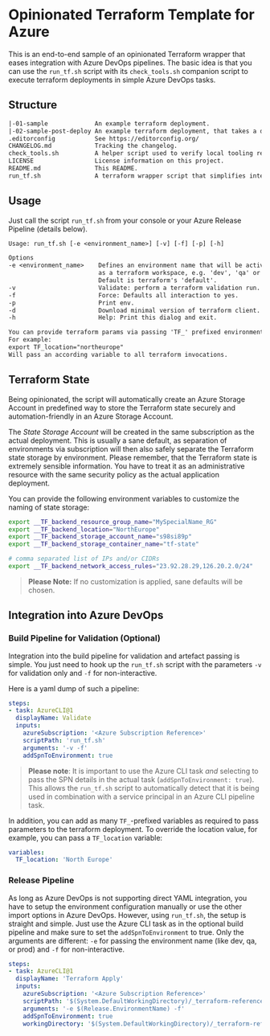 # Opinionated Terraform Template for Azure

This is an end-to-end sample of an opinionated Terraform wrapper that eases integration with Azure DevOps pipelines. The basic idea is that you can use the `run_tf.sh` script with its `check_tools.sh` companion script to execute terraform deployments in simple Azure DevOps tasks.

## Structure

```txt
|-01-sample             An example terraform deployment.
|-02-sample-post-deploy An example terraform deployment, that takes a dependency on 01-sample.
.editorconfig           See https://editorconfig.org/
CHANGELOG.md            Tracking the changelog.
check_tools.sh          A helper script used to verify local tooling requirements (e.g. jq, az, python)
LICENSE                 License information on this project.
README.md               This README.
run_tf.sh               A terraform wrapper script that simplifies integration with Azure DevOps.
```

## Usage

Just call the script ```run_tf.sh``` from your console or your Azure Release Pipeline (details below).

```txt
Usage: run_tf.sh [-e <environment_name>] [-v] [-f] [-p] [-h]

Options
-e <environment_name>    Defines an environment name that will be activated
                         as a terraform workspace, e.g. 'dev', 'qa' or 'prod'.
                         Default is terraform's 'default'.
-v                       Validate: perform a terraform validation run.
-f                       Force: Defaults all interaction to yes.
-p                       Print env.
-d                       Download minimal version of terraform client.
-h                       Help: Print this dialog and exit.

You can provide terraform params via passing 'TF_' prefixed environment vars.
For example:
export TF_location="northeurope"
Will pass an according variable to all terraform invocations.
```

## Terraform State

Being opinionated, the script will automatically create an Azure Storage Account in predefined way to store the Terraform state securely and automation-friendly in an Azure Storage Account.

The *State Storage Account* will be created in the same subscription as the actual deployment. This is usually a sane default, as separation of environments via subscription will then also safely separate the Terraform state storage by environment. Please remember, that the Terraform state is extremely sensible information. You have to treat it as an administrative resource with the same security policy as the actual application deployment.

You can provide the following environment variables to customize the naming of state storage:

```sh
export __TF_backend_resource_group_name="MySpecialName_RG"
export __TF_backend_location="NorthEurope"
export __TF_backend_storage_account_name="s98si89p"
export __TF_backend_storage_container_name="tf-state"

# comma separated list of IPs and/or CIDRs 
export __TF_backend_network_access_rules="23.92.28.29,126.20.2.0/24"
```

> **Please Note:** If no customization is applied, sane defaults will be chosen.

## Integration into Azure DevOps

### Build Pipeline for Validation (Optional)

Integration into the build pipeline for validation and artefact passing is simple. You just need to hook up the `run_tf.sh` script with the parameters `-v` for validation only and `-f` for non-interactive.

Here is a yaml dump of such a pipeline:

```yaml
steps:
- task: AzureCLI@1
  displayName: Validate
  inputs:
    azureSubscription: '<Azure Subscription Reference>'
    scriptPath: 'run_tf.sh'
    arguments: '-v -f'
    addSpnToEnvironment: true
```

> **Please note**: It is important to use the Azure CLI task *and* selecting to pass the SPN details in the actual task (`addSpnToEnvironment: true`). This allows the `run_tf.sh` script to automatically detect that it is being used in combination with a service principal in an Azure CLI pipeline task.

In addition, you can add as many `TF_`-prefixed variables as required to pass parameters to the terraform deployment. To override the location value, for example, you can pass a `TF_location` variable:

```yaml
variables:
  TF_location: 'North Europe'
```

### Release Pipeline

As long as Azure DevOps is not supporting direct YAML integration, you have to setup the environment configuration manually or use the other import options in Azure DevOps.
However, using `run_tf.sh`, the setup is straight and simple. Just use the Azure CLI task as in the optional build pipeline and make sure to set the `addSpnToEnvironment` to true. Only the arguments are different: `-e` for passing the environment name (like dev, qa, or prod) and `-f` for non-interactive.

```yaml
steps:
- task: AzureCLI@1
  displayName: 'Terraform Apply'
  inputs:
    azureSubscription: '<Azure Subscription Reference>'
    scriptPath: '$(System.DefaultWorkingDirectory)/_terraform-reference/run_tf.sh'
    arguments: '-e $(Release.EnvironmentName) -f'
    addSpnToEnvironment: true
    workingDirectory: '$(System.DefaultWorkingDirectory)/_terraform-reference'
```
